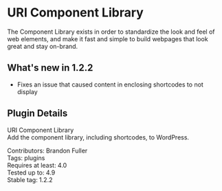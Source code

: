 # URI Component Library

The Component Library exists in order to standardize the look and feel of web elements, and make it fast and simple to build webpages that look great and stay on-brand.

## What's new in 1.2.2

* Fixes an issue that caused content in enclosing shortcodes to not display

## Plugin Details

URI Component Library  
Add the component library, including shortcodes, to WordPress.  

Contributors: Brandon Fuller  
Tags: plugins  
Requires at least: 4.0  
Tested up to: 4.9  
Stable tag: 1.2.2  